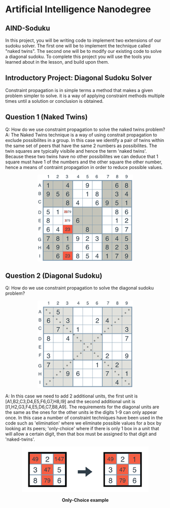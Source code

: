 # Artificial Intelligence Nanodegree

## AIND-Soduku
In this project, you will be writing code to implement two extensions of our sudoku solver. The first one will be to implement the technique called "naked twins". The second one will be to modify our existing code to solve a diagonal sudoku. To complete this project you will use the tools you learned about in the lesson, and build upon them.

## Introductory Project: Diagonal Sudoku Solver

Constraint propagation is in simple terms a method that makes a given problem simpler to solve. it is a way of applying constraint methods multiple times until a solution or conclusion is obtained.

## Question 1 (Naked Twins)
Q: How do we use constraint propagation to solve the naked twins problem?  
A:  The Naked Twins technique is a way of using constrait propagation to exclude possibilites in a group.  In this case we identify a pair of twins within the same set of peers that have the same 2 numbers as possibilites.  The twin squares are typically visibile and hence the term 'naked twins'.  Because these two twins have no other possibilites we can deduce that 1 square must have 1 of the numbers and the other square the other number, hence a means of contraint propagation in order to reduce possible values.

<p align="center">
  <img src="images/twins-git.png" />
</p>

## Question 2 (Diagonal Sudoku)
Q: How do we use constraint propagation to solve the diagonal sudoku problem?  

<p align="center">
  <img src="images/diagonal-git.png" />
</p>
 
A: In this case we need to add 2 additional units, the first unit is [A1,B2,C3,D4,E5,F6,G7,H8,I9] and the second additional unit is [I1,H2,G3,F4,E5,D6,C7,B8,A9].  The requirements for the diagonal units are the same as the ones for the other units ie the digits 1-9 can only appear once. In this case a number of constraint techniques have been used in the code such as 'elimination' where we eliminate possible values for a box by looking at its peers; 'only-choice' where if there is only 1 box in a unit that will allow a certain digit, then that box must be assigned to that digit and 'naked-twins'.

<p align="center">
  <img src="images/only-choice-git.png" />
</p>

<p align="center">
  <b>Only-Choice example</b>
 
